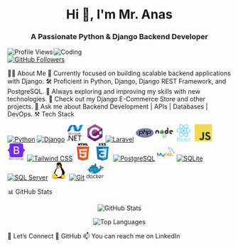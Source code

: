 <h1 align="center">Hi 👋, I'm Mr. Anas</h1>
<h3 align="center">A Passionate Python & Django Backend Developer</h3>
<img align="right" alt="Coding" width="400" src="https://cdn.dribbble.com/users/1162077/screenshots/3848914/programmer.gif" />
<p align="left">
<img src="https://komarev.com/ghpvc/?username=mranas007&label=Profile%20Views&color=0e75b6&style=flat" alt="Profile Views" />
<a href="https://github.com/mranas007" target="_blank">
<img src="https://img.shields.io/github/followers/mranas007?label=Follow&style=social" alt="GitHub Followers" />
</a>
</p>
👨‍💻 About Me
🌱 Currently focused on building scalable backend applications with Django.
🛠️ Proficient in Python, Django, Django REST Framework, and PostgreSQL.
🧠 Always exploring and improving my skills with new technologies.
📂 Check out my Django E-Commerce Store and other projects.
💬 Ask me about Backend Development | APIs | Databases | DevOps.
⚒️ Tech Stack
<p align="left">
<!-- Backend -->
<a href="#"><img src="https://www.google.com/search?q=https://raw.githubusercontent.com/devicons/devicon/master/icons/python/python-original.svg" alt="Python" width="40" height="40"/></a>
<a href="#"><img src="https://www.google.com/search?q=https://cdn.worldvectorlogo.com/logos/django.svg" alt="Django" width="40" height="40"/></a>
<a href="#"><img src="https://raw.githubusercontent.com/devicons/devicon/master/icons/dot-net/dot-net-original-wordmark.svg" alt=".NET" width="40" height="40"/></a>
<a href="#"><img src="https://raw.githubusercontent.com/devicons/devicon/master/icons/csharp/csharp-original.svg" alt="C#" width="40" height="40"/></a>
<a href="#"><img src="https://upload.wikimedia.org/wikipedia/commons/9/9a/Laravel.svg" alt="Laravel" width="40" height="40"/></a>
<a href="#"><img src="https://raw.githubusercontent.com/devicons/devicon/master/icons/php/php-original.svg" alt="PHP" width="40" height="40"/></a>
<a href="#"><img src="https://raw.githubusercontent.com/devicons/devicon/master/icons/nodejs/nodejs-original-wordmark.svg" alt="Node.js" width="40" height="40"/></a>
<!-- Frontend -->
<a href="#"><img src="https://raw.githubusercontent.com/devicons/devicon/master/icons/react/react-original-wordmark.svg" alt="React" width="40" height="40"/></a>
<a href="#"><img src="https://raw.githubusercontent.com/devicons/devicon/master/icons/javascript/javascript-original.svg" alt="JavaScript" width="40" height="40"/></a>
<a href="#"><img src="https://raw.githubusercontent.com/devicons/devicon/master/icons/bootstrap/bootstrap-plain-wordmark.svg" alt="Bootstrap" width="40" height="40"/></a>
<a href="#"><img src="https://www.vectorlogo.zone/logos/tailwindcss/tailwindcss-icon.svg" alt="Tailwind CSS" width="40" height="40"/></a>
<a href="#"><img src="https://raw.githubusercontent.com/devicons/devicon/master/icons/html5/html5-original-wordmark.svg" alt="HTML5" width="40" height="40"/></a>
<a href="#"><img src="https://raw.githubusercontent.com/devicons/devicon/master/icons/css3/css3-original-wordmark.svg" alt="CSS3" width="40" height="40"/></a>
<!-- Databases -->
<a href="#"><img src="https://www.google.com/search?q=https://raw.githubusercontent.com/devicons/devicon/master/icons/postgresql/postgresql-original-wordmark.svg" alt="PostgreSQL" width="40" height="40"/></a>
<a href="#"><img src="https://raw.githubusercontent.com/devicons/devicon/master/icons/mysql/mysql-original-wordmark.svg" alt="MySQL" width="40" height="40"/></a>
<a href="#"><img src="https://www.google.com/search?q=https://raw.githubusercontent.com/devicons/devicon/master/icons/sqlite/sqlite-original-wordmark.svg" alt="SQLite" width="40" height="40"/></a>
<a href="#"><img src="https://www.svgrepo.com/show/303229/microsoft-sql-server-logo.svg" alt="SQL Server" width="40" height="40"/></a>
<!-- Tools -->
<a href="#"><img src="https://raw.githubusercontent.com/devicons/devicon/master/icons/linux/linux-original.svg" alt="Linux" width="40" height="40"/></a>
<a href="#"><img src="https://www.vectorlogo.zone/logos/git-scm/git-scm-icon.svg" alt="Git" width="40" height="40"/></a>
<a href="#"><img src="https://raw.githubusercontent.com/devicons/devicon/master/icons/docker/docker-original-wordmark.svg" alt="Docker" width="40" height="40"/></a>
</p>
📊 GitHub Stats
<p align="center">
<img src="https://github-readme-stats.vercel.app/api?username=mranas007&show_icons=true&theme=default" alt="GitHub Stats" />
</p>
<p align="center">
<img src="https://github-readme-stats.vercel.app/api/top-langs?username=mranas007&show_icons=true&locale=en&layout=compact" alt="Top Languages" />
</p>
🚀 Let’s Connect
🔗 GitHub
📫 You can reach me on LinkedIn
